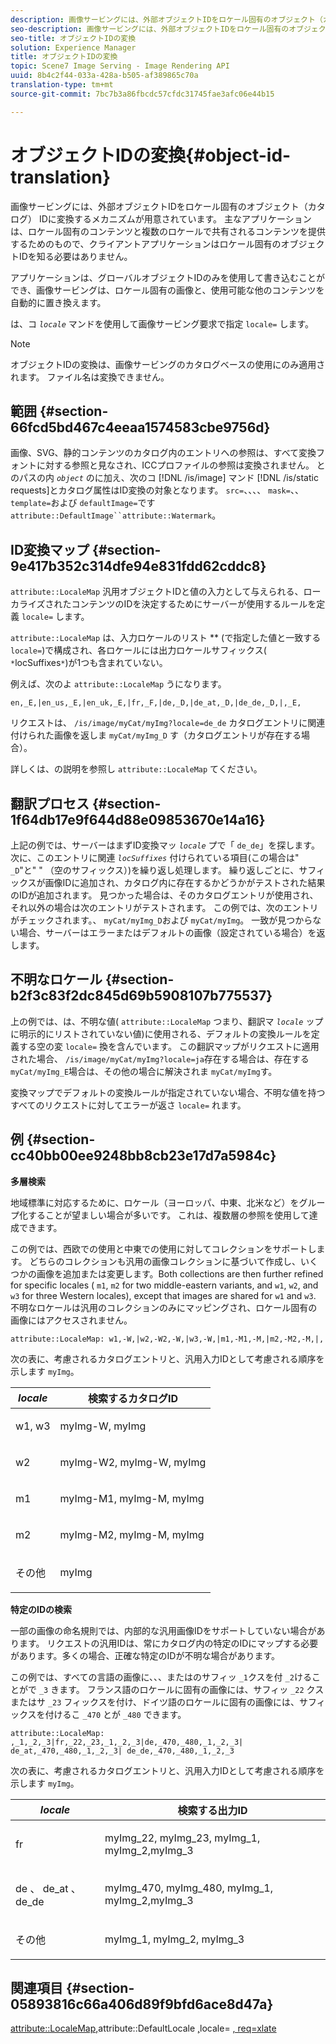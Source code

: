 ```yaml
---
description: 画像サービングには、外部オブジェクトIDをロケール固有のオブジェクト（カタログ） IDに変換するメカニズムが用意されています。 主なアプリケーションは、ロケール固有のコンテンツと複数のロケールで共有されるコンテンツを提供するためのもので、クライアントアプリケーションはロケール固有のオブジェクトIDを知る必要はありません。
seo-description: 画像サービングには、外部オブジェクトIDをロケール固有のオブジェクト（カタログ） IDに変換するメカニズムが用意されています。 主なアプリケーションは、ロケール固有のコンテンツと複数のロケールで共有されるコンテンツを提供するためのもので、クライアントアプリケーションはロケール固有のオブジェクトIDを知る必要はありません。
seo-title: オブジェクトIDの変換
solution: Experience Manager
title: オブジェクトIDの変換
topic: Scene7 Image Serving - Image Rendering API
uuid: 8b4c2f44-033a-428a-b505-af389865c70a
translation-type: tm+mt
source-git-commit: 7bc7b3a86fbcdc57cfdc31745fae3afc06e44b15

---
```



# オブジェクトIDの変換{#object-id-translation}

画像サービングには、外部オブジェクトIDをロケール固有のオブジェクト（カタログ） IDに変換するメカニズムが用意されています。 主なアプリケーションは、ロケール固有のコンテンツと複数のロケールで共有されるコンテンツを提供するためのもので、クライアントアプリケーションはロケール固有のオブジェクトIDを知る必要はありません。

アプリケーションは、グローバルオブジェクトIDのみを使用して書き込むことができ、画像サービングは、ロケール固有の画像と、使用可能な他のコンテンツを自動的に置き換えます。

は、コ *`locale`* マンドを使用して画像サービング要求で指定 `locale=` します。

>[!NOTE]
>
>オブジェクトIDの変換は、画像サービングのカタログベースの使用にのみ適用されます。 ファイル名は変換できません。

## 範囲 {#section-66fcd5bd467c4eeaa1574583cbe9756d}

画像、SVG、静的コンテンツのカタログ内のエントリへの参照は、すべて変換フォントに対する参照と見なされ、ICCプロファイルの参照は変換されません。 とのパスの内 *`object`* のに加え、次のコ [!DNL /is/image] マンド [!DNL /is/static requests]とカタログ属性はID変換の対象となります。 `src=`、、、、 `mask=`、、 `template=`および `defaultImage=`です `attribute::DefaultImage``attribute::Watermark`。

## ID変換マップ {#section-9e417b352c314dfe94e831fdd62cddc8}

`attribute::LocaleMap` 汎用オブジェクトIDと値の入力として与えられる、ローカライズされたコンテンツのIDを決定するためにサーバーが使用するルールを定義 `locale=` します。

`attribute::LocaleMap` は、入力ロケールのリスト ** (で指定した値と一致する `locale=`)で構成され、各ロケールには出力ロケールサフィックス( ` *`locSuffixes`*`)が1つも含まれていない。

例えば、次のよ `attribute::LocaleMap` うになります。

`en,_E,|en_us,_E,|en_uk,_E,|fr,_F,|de,_D,|de_at,_D,|de_de,_D,|,_E,`

リクエストは、 `/is/image/myCat/myImg?locale=de_de` カタログエントリに関連付けられた画像を返しま `myCat/myImg_D` す（カタログエントリが存在する場合）。

詳しくは、の説明を参照し `attribute::LocaleMap` てください。

## 翻訳プロセス {#section-1f64db17e9f644d88e09853670e14a16}

上記の例では、サーバーはまずID変換マッ *`locale`* プで「 `de_de`」を探します。 次に、このエントリに関連 *`locSuffixes`* 付けられている項目(この場合は&quot; `_D`&quot;と&quot; &quot; （空のサフィックス）)を繰り返し処理します。 繰り返しごとに、サフィックスが画像IDに追加され、カタログ内に存在するかどうかがテストされた結果のIDが追加されます。 見つかった場合は、そのカタログエントリが使用され、それ以外の場合は次のエントリがテストされます。 この例では、次のエントリがチェックされます。、 `myCat/myImg_D`および `myCat/myImg`。 一致が見つからない場合、サーバーはエラーまたはデフォルトの画像（設定されている場合）を返します。

## 不明なロケール {#section-b2f3c83f2dc845d69b5908107b775537}

上の例では、は、不明な値( `attribute::LocaleMap` つまり、翻訳マ *`locale`* ップに明示的にリストされていない値)に使用される、デフォルトの変換ルールを定義する空の変 `locale=` 換を含んでいます。 この翻訳マップがリクエストに適用された場合、 `/is/image/myCat/myImg?locale=ja`存在する場合は、存在する `myCat/myImg_E`場合は、その他の場合に解決されま `myCat/myImg`す。

変換マップでデフォルトの変換ルールが指定されていない場合、不明な値を持つすべてのリクエストに対してエラーが返さ `locale=` れます。

## 例 {#section-cc40bb00ee9248bb8cb23e17d7a5984c}

**多層検索**

地域標準に対応するために、ロケール（ヨーロッパ、中東、北米など）をグループ化することが望ましい場合が多いです。 これは、複数層の参照を使用して達成できます。

この例では、西欧での使用と中東での使用に対してコレクションをサポートします。 どちらのコレクションも汎用の画像コレクションに基づいて作成し、いくつかの画像を追加または変更します。Both collections are then further refined for specific locales ( `m1`, `m2` for two middle-eastern variants, and `w1`, `w2`, and `w3` for three Western locales), except that images are shared for `w1` and `w3`. 不明なロケールは汎用のコレクションのみにマッピングされ、ロケール固有の画像にはアクセスされません。

`attribute::LocaleMap: w1,-W,|w2,-W2,-W,|w3,-W,|m1,-M1,-M,|m2,-M2,-M,|,`

次の表に、考慮されるカタログエントリと、汎用入力IDとして考慮される順序を示します `myImg`。

<table id="table_97EB13E3DB9B48D3A4184D5ECC8E9F86"> 
 <thead> 
  <tr> 
   <th class="entry"> <b> <i>locale</i> </b> </th> 
   <th class="entry"> <b>検索するカタログID</b> </th> 
  </tr> 
 </thead>
 <tbody> 
  <tr> 
   <td> <p> <span class="codeph"> w1, w3 </span> </p> </td> 
   <td> <p> <span class="codeph"> myImg-W, myImg </span> </p> </td> 
  </tr> 
  <tr> 
   <td> <p> <span class="codeph"> w2 </span> </p> </td> 
   <td> <p> <span class="codeph"> myImg-W2, myImg-W, myImg </span> </p> </td> 
  </tr> 
  <tr> 
   <td> <p> <span class="codeph"> m1 </span> </p> </td> 
   <td> <p> <span class="codeph"> myImg-M1, myImg-M, myImg </span> </p> </td> 
  </tr> 
  <tr> 
   <td> <p> <span class="codeph"> m2 </span> </p> </td> 
   <td> <p> <span class="codeph"> myImg-M2, myImg-M, myImg </span> </p> </td> 
  </tr> 
  <tr> 
   <td> <p>その他 </p> </td> 
   <td> <p> <span class="codeph"> myImg </span> </p> </td> 
  </tr> 
 </tbody> 
</table>

**特定のIDの検索**

一部の画像の命名規則では、内部的な汎用画像IDをサポートしていない場合があります。 リクエストの汎用IDは、常にカタログ内の特定のIDにマップする必要があります。多くの場合、正確な特定のIDが不明な場合があります。

この例では、すべての言語の画像に、、、またはのサフィッ `_1`クスを付 `_2`けることがで `_3` きます。 フランス語のロケールに固有の画像には、サフィッ `_22` クスまたはサ `_23` フィックスを付け、ドイツ語のロケールに固有の画像には、サフィックスを付けるこ `_470` とが `_480` できます。

`attribute::LocaleMap: ,_1,_2,_3|fr,_22,_23,_1,_2,_3|de,_470,_480,_1,_2,_3| de_at,_470,_480,_1,_2,_3| de_de,_470,_480,_1,_2,_3`

次の表に、考慮されるカタログエントリと、汎用入力IDとして考慮される順序を示します `myImg`。

<table id="table_A7EE4AA0F1C24284B83CC4B40622D24F"> 
 <thead> 
  <tr> 
   <th class="entry"> <b> <i>locale</i> </b> </th> 
   <th class="entry"> <b>検索する出力ID</b> </th> 
  </tr> 
 </thead>
 <tbody> 
  <tr> 
   <td> <p> <span class="codeph"> fr </span> </p> </td> 
   <td> <p> <span class="codeph"> myImg_22, myImg_23, myImg_1, myImg_2,myImg_3 </span> </p> </td> 
  </tr> 
  <tr> 
   <td> <p> <span class="codeph"> de </span>、 <span class="codeph"> de_at </span>、 <span class="codeph"> de_de </span> </p> </td> 
   <td> <p> <span class="codeph"> myImg_470, myImg_480, myImg_1, myImg_2,myImg_3 </span> </p> </td> 
  </tr> 
  <tr> 
   <td> <p>その他 </p> </td> 
   <td> <p> <span class="codeph"> myImg_1, myImg_2, myImg_3 </span> </p> </td> 
  </tr> 
 </tbody> 
</table>

## 関連項目 {#section-05893816c66a406d89f9bfd6ace8d47a}

[attribute::LocaleMap](../../../../../is-api/image-catalog/image-serving-api-ref/c-image-catalog-reference/c-attributes-reference/r-localemap.md#reference-49bbf598f8ea47c3a563755cef306318)[,](../../../../../is-api/image-catalog/image-serving-api-ref/c-image-catalog-reference/c-attributes-reference/r-defaultlocale.md#reference-69462ad9923f464f80c2c012342a6b6b)attribute::DefaultLocale [,](../../../../../is-api/http-ref/image-serving-api-ref/c-http-protocol-reference/c-command-reference/r-locale.md#reference-8a846b2fbc004a12821b956ed3b25cfb)locale= [, req=xlate](../../../../../is-api/http-ref/image-serving-api-ref/c-http-protocol-reference/c-command-reference/r-req/r-req.md#reference-907cdb4a97034db7ad94695f25552e76)
